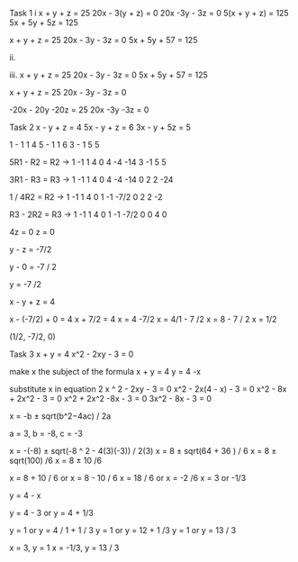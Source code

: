 Task 1
i x + y + z  = 25
20x - 3(y + z) = 0
20x -3y - 3z = 0
5(x + y + z) = 125
5x + 5y + 5z = 125

x + y + z = 25
20x - 3y - 3z = 0
5x + 5y + 57 = 125

ii. 

iii. x + y + z = 25
20x - 3y - 3z = 0
5x + 5y + 57 = 125

x + y + z = 25 
20x - 3y - 3z = 0

-20x - 20y -20z = 25
20x -3y -3z = 0


Task 2
x - y + z = 4
5x - y + z = 6
3x - y + 5z = 5

1  - 1    1   4
5  - 1    1   6
3  - 1    5   5


5R1 - R2 = R2 ->  1     -1    1    4
                0     4    -4   -14
                3     -1   5     5

3R1 - R3 =  R3 ->   1    -1     1   4
                0     4    -4   -14
                0    2      2      -24

1 / 4R2 = R2  ->      1     -1     1       4
				0     1     -1   -7/2
				0     2       2      -2

R3 - 2R2 = R3   -> 1     -1     1       4
				0     1     -1   -7/2
				0     0      4      0

4z = 0
z = 0

y - z = -7/2

y - 0 =  -7 / 2

y  = -7 /2 

x - y + z = 4

x - (-7/2) + 0 = 4
x + 7/2 = 4 
x = 4 -7/2
x = 4/1 - 7 /2
x = 8 - 7  / 2
x = 1/2

(1/2, -7/2, 0)

Task 3 
x + y = 4
x^2 - 2xy - 3 = 0

make x the subject of the formula
x + y = 4
y = 4 -x

substitute x in equation 2
x ^ 2 - 2xy - 3 = 0
x^2 - 2x(4 - x) - 3 = 0
x^2 - 8x + 2x^2 - 3 = 0
x^2 + 2x^2 -8x - 3 = 0
3x^2 - 8x - 3 = 0

x = -b ± sqrt(b^2−4ac) / 2a

a = 3,  b = -8, c = -3

x = -(-8) ± sqrt(-8 ^ 2 - 4(3)(-3)) / 2(3)
x = 8 ± sqrt(64  + 36 ) / 6
x = 8 ± sqrt(100) /6
x = 8 ± 10 /6

x = 8 + 10 / 6  or  x = 8 - 10 / 6
x = 18 / 6   or x = -2 /6
x = 3 or -1/3

y = 4 - x

y = 4 - 3 or y = 4 + 1/3

 y = 1 or y = 4 / 1 + 1 / 3
 y = 1 or y = 12 + 1 /3
 y = 1 or y = 13 / 3

x = 3, y = 1
x = -1/3, y = 13 / 3